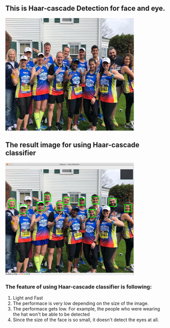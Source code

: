 ## This is Haar-cascade Detection for face and eye.

<img src="images/marathon_01.jpg" width="400" height="350" >


## The result image for using Haar-cascade classifier

<img src="images/result-haarcascade.png" width="400" height="350" >

### The feature of using Haar-cascade classifier is following:
1. Light and Fast
2. The performace is very low depending on the size of the image.
  1. The performace gets low. For example, the people who were wearing the hat won't be able to be detected
  2. Since the size of the face is so small, it doesn't detect the eyes at all.
